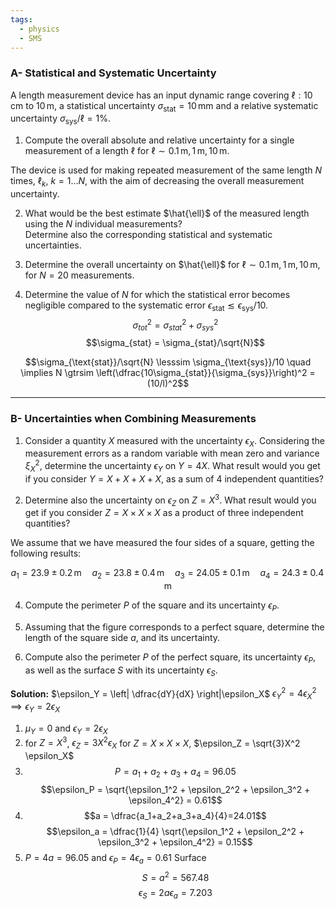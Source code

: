 ```yaml
---
tags:
  - physics
  - SMS
---
```

### A- Statistical and Systematic Uncertainty

A length measurement device has an input dynamic range covering $\ell : 10 \, \text{cm to } 10 \, \text{m}$, a statistical uncertainty $\sigma_{\text{stat}} = 10 \, \text{mm}$ and a relative systematic uncertainty $\sigma_{\text{sys}}/\ell = 1\%$.

1. Compute the overall absolute and relative uncertainty for a single measurement of a length $\ell$ for $\ell \sim 0.1 \, \text{m}, 1 \, \text{m}, 10 \, \text{m}$.

The device is used for making repeated measurement of the same length $N$ times, $\ell_k$, $k = 1 \dots N$, with the aim of decreasing the overall measurement uncertainty.

2. What would be the best estimate $\hat{\ell}$ of the measured length using the $N$ individual measurements?  
Determine also the corresponding statistical and systematic uncertainties.

3. Determine the overall uncertainty on $\hat{\ell}$ for $\ell \sim 0.1 \, \text{m}, 1 \, \text{m}, 10 \, \text{m}$, for $N = 20$ measurements.

4. Determine the value of $N$ for which the statistical error becomes negligible compared to the systematic error $\epsilon_{\text{stat}} \lesssim \epsilon_{\text{sys}}/10$.
$$\sigma_{tot}^2 = \sigma_{stat}^2 + \sigma_{sys}^2$$
$$\sigma_{stat} = \sigma_{stat}/\sqrt{N}$$

$$\sigma_{\text{stat}}/\sqrt{N} \lesssim \sigma_{\text{sys}}/10 \quad \implies N \gtrsim \left(\dfrac{10\sigma_{stat}}{\sigma_{sys}}\right)^2 = (10/l)^2$$

---

### B- Uncertainties when Combining Measurements

1. Consider a quantity $X$ measured with the uncertainty $\epsilon_X$. Considering the measurement errors as a random variable with mean zero and variance $\xi_X^2$, determine the uncertainty $\epsilon_Y$ on $Y = 4X$.
What result would you get if you consider $Y = X + X + X + X$, as a sum of 4 independent quantities?

2. Determine also the uncertainty on $\epsilon_Z$ on $Z = X^3$. What result would you get if you consider $Z = X \times X \times X$ as a product of three independent quantities?

We assume that we have measured the four sides of a square, getting the following results:

$$ a_1 = 23.9 \pm 0.2 \, \text{m} \quad a_2 = 23.8 \pm 0.4 \, \text{m} \quad a_3 = 24.05 \pm 0.1 \, \text{m} \quad a_4 = 24.3 \pm 0.4 \, \text{m} $$

4. Compute the perimeter $P$ of the square and its uncertainty $\epsilon_P$.

5. Assuming that the figure corresponds to a perfect square, determine the length of the square side $a$, and its uncertainty.

6. Compute also the perimeter $P$ of the perfect square, its uncertainty $\epsilon_P$, as well as the surface $S$ with its uncertainty $\epsilon_S$.

**Solution:**
$\epsilon_Y = \left| \dfrac{dY}{dX} \right|\epsilon_X$
$\epsilon_Y^2 = 4\epsilon_X^2 \implies \epsilon_Y = 2\epsilon_X$ 
1. $\mu_Y = 0$ and $\epsilon_Y = 2\epsilon_X$
2. for $Z = X^3$, $\epsilon_Z = 3X^2\epsilon_X$
	for $Z= X \times X \times X$, $\epsilon_Z = \sqrt{3}X^2 \epsilon_X$ 
4. $$P = a_1 + a_2 + a_3 + a_4 = 96.05$$$$\epsilon_P = \sqrt{\epsilon_1^2 + \epsilon_2^2 + \epsilon_3^2 + \epsilon_4^2} = 0.61$$
5. $$a = \dfrac{a_1+a_2+a_3+a_4}{4}=24.01$$
$$\epsilon_a = \dfrac{1}{4} \sqrt{\epsilon_1^2 + \epsilon_2^2 + \epsilon_3^2 + \epsilon_4^2} = 0.15$$
6. $P=4a = 96.05$ and $\epsilon_P = 4\epsilon_a = 0.61$
Surface 
$$S = a^2 = 567.48$$
$$\epsilon_S = 2a\epsilon_a = 7.203$$

